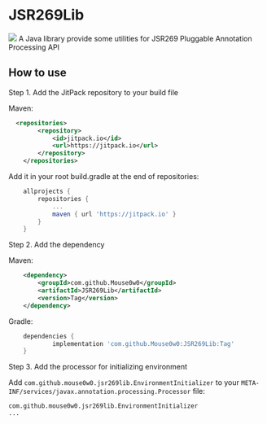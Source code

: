 # JSR269Lib
[![](https://jitpack.io/v/Mouse0w0/JSR269Lib.svg)](https://jitpack.io/#Mouse0w0/JSR269Lib)
A Java library provide some utilities for JSR269 Pluggable Annotation Processing API

## How to use

Step 1. Add the JitPack repository to your build file

Maven:
```xml
  <repositories>
		<repository>
		    <id>jitpack.io</id>
		    <url>https://jitpack.io</url>
		</repository>
	</repositories>
```

Add it in your root build.gradle at the end of repositories:
```gradle
	allprojects {
		repositories {
			...
			maven { url 'https://jitpack.io' }
		}
	}
```

Step 2. Add the dependency

Maven:
```xml
	<dependency>
	    <groupId>com.github.Mouse0w0</groupId>
	    <artifactId>JSR269Lib</artifactId>
	    <version>Tag</version>
	</dependency>
```

Gradle:
```gradle
	dependencies {
	        implementation 'com.github.Mouse0w0:JSR269Lib:Tag'
	}
```

Step 3. Add the processor for initializing environment

Add `com.github.mouse0w0.jsr269lib.EnvironmentInitializer` to your `META-INF/services/javax.annotation.processing.Processor` file:
```
com.github.mouse0w0.jsr269lib.EnvironmentInitializer
...
```
